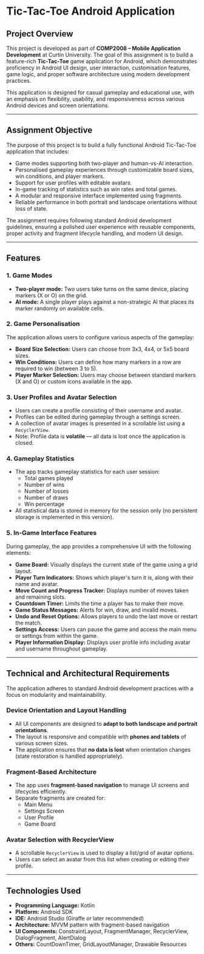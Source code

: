 # Tic-Tac-Toe Android Application

## Project Overview

This project is developed as part of **COMP2008 – Mobile Application Development** at Curtin University. The goal of this assignment is to build a feature-rich **Tic-Tac-Toe** game application for Android, which demonstrates proficiency in Android UI design, user interaction, customisation features, game logic, and proper software architecture using modern development practices.

This application is designed for casual gameplay and educational use, with an emphasis on flexibility, usability, and responsiveness across various Android devices and screen orientations.

---

## Assignment Objective

The purpose of this project is to build a fully functional Android Tic-Tac-Toe application that includes:

- Game modes supporting both two-player and human-vs-AI interaction.
- Personalised gameplay experiences through customizable board sizes, win conditions, and player markers.
- Support for user profiles with editable avatars.
- In-game tracking of statistics such as win rates and total games.
- A modular and responsive interface implemented using fragments.
- Reliable performance in both portrait and landscape orientations without loss of state.

The assignment requires following standard Android development guidelines, ensuring a polished user experience with reusable components, proper activity and fragment lifecycle handling, and modern UI design.

---

## Features

### 1. Game Modes

- **Two-player mode:** Two users take turns on the same device, placing markers (X or O) on the grid.
- **AI mode:** A single player plays against a non-strategic AI that places its marker randomly on available cells.

### 2. Game Personalisation

The application allows users to configure various aspects of the gameplay:

- **Board Size Selection:** Users can choose from 3x3, 4x4, or 5x5 board sizes.
- **Win Conditions:** Users can define how many markers in a row are required to win (between 3 to 5).
- **Player Marker Selection:** Users may choose between standard markers (X and O) or custom icons available in the app.

### 3. User Profiles and Avatar Selection

- Users can create a profile consisting of their username and avatar.
- Profiles can be edited during gameplay through a settings screen.
- A collection of avatar images is presented in a scrollable list using a `RecyclerView`.
- Note: Profile data is **volatile** — all data is lost once the application is closed.

### 4. Gameplay Statistics

- The app tracks gameplay statistics for each user session:
  - Total games played
  - Number of wins
  - Number of losses
  - Number of draws
  - Win percentage
- All statistical data is stored in memory for the session only (no persistent storage is implemented in this version).

### 5. In-Game Interface Features

During gameplay, the app provides a comprehensive UI with the following elements:

- **Game Board:** Visually displays the current state of the game using a grid layout.
- **Player Turn Indicators:** Shows which player's turn it is, along with their name and avatar.
- **Move Count and Progress Tracker:** Displays number of moves taken and remaining slots.
- **Countdown Timer:** Limits the time a player has to make their move.
- **Game Status Messages:** Alerts for win, draw, and invalid moves.
- **Undo and Reset Options:** Allows players to undo the last move or restart the match.
- **Settings Access:** Users can pause the game and access the main menu or settings from within the game.
- **Player Information Display:** Displays user profile info including avatar and username throughout gameplay.

---

## Technical and Architectural Requirements

The application adheres to standard Android development practices with a focus on modularity and maintainability.

### Device Orientation and Layout Handling

- All UI components are designed to **adapt to both landscape and portrait orientations**.
- The layout is responsive and compatible with **phones and tablets** of various screen sizes.
- The application ensures that **no data is lost** when orientation changes (state restoration is handled appropriately).

### Fragment-Based Architecture

- The app uses **fragment-based navigation** to manage UI screens and lifecycles efficiently.
- Separate fragments are created for:
  - Main Menu
  - Settings Screen
  - User Profile
  - Game Board

### Avatar Selection with RecyclerView

- A scrollable `RecyclerView` is used to display a list/grid of avatar options.
- Users can select an avatar from this list when creating or editing their profile.

---

## Technologies Used

- **Programming Language:** Kotlin
- **Platform:** Android SDK
- **IDE:** Android Studio (Giraffe or later recommended)
- **Architecture:** MVVM pattern with fragment-based navigation
- **UI Components:** ConstraintLayout, FragmentManager, RecyclerView, DialogFragment, AlertDialog
- **Others:** CountDownTimer, GridLayoutManager, Drawable Resources


